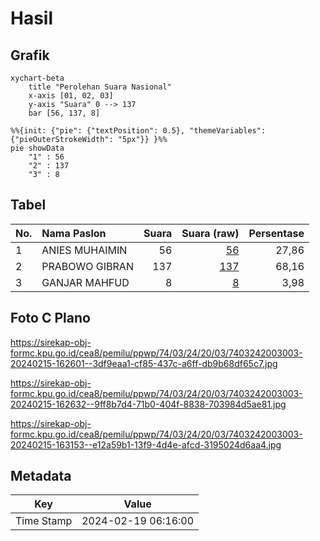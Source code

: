 # Hasil

## Grafik

```mermaid
xychart-beta
    title "Perolehan Suara Nasional"
    x-axis [01, 02, 03]
    y-axis "Suara" 0 --> 137
    bar [56, 137, 8]
```

```mermaid
%%{init: {"pie": {"textPosition": 0.5}, "themeVariables": {"pieOuterStrokeWidth": "5px"}} }%%
pie showData
    "1" : 56
    "2" : 137
    "3" : 8
```

## Tabel

| No. | Nama Paslon    | Suara | Suara (raw) | Persentase |
|:--- |:-------------- | -----:| -----------:| ----------:|
| 1   | ANIES MUHAIMIN | 56    | [56][p-1]   | 27,86      |
| 2   | PRABOWO GIBRAN | 137   | [137][p-2]  | 68,16      |
| 3   | GANJAR MAHFUD  | 8     | [8][p-3]    | 3,98       |


[p-1]: https://github.com/gigit-pemilu/pemilu-2024/blob/main/pilpres/hitung-suara/sub/74-sulawesi-tenggara/sub/03-muna/sub/24-kabawo/sub/2003-bente/sub/003-tps/sub/paslon-1.txt
[p-2]: https://github.com/gigit-pemilu/pemilu-2024/blob/main/pilpres/hitung-suara/sub/74-sulawesi-tenggara/sub/03-muna/sub/24-kabawo/sub/2003-bente/sub/003-tps/sub/paslon-2.txt
[p-3]: https://github.com/gigit-pemilu/pemilu-2024/blob/main/pilpres/hitung-suara/sub/74-sulawesi-tenggara/sub/03-muna/sub/24-kabawo/sub/2003-bente/sub/003-tps/sub/paslon-3.txt

## Foto C Plano

https://sirekap-obj-formc.kpu.go.id/cea8/pemilu/ppwp/74/03/24/20/03/7403242003003-20240215-162601--3df9eaa1-cf85-437c-a6ff-db9b68df65c7.jpg

https://sirekap-obj-formc.kpu.go.id/cea8/pemilu/ppwp/74/03/24/20/03/7403242003003-20240215-162632--9ff8b7d4-71b0-404f-8838-703984d5ae81.jpg

https://sirekap-obj-formc.kpu.go.id/cea8/pemilu/ppwp/74/03/24/20/03/7403242003003-20240215-163153--e12a59b1-13f9-4d4e-afcd-3195024d6aa4.jpg


## Metadata

| Key        | Value               |
| ---------- | ------------------- |
| Time Stamp | 2024-02-19 06:16:00 |



